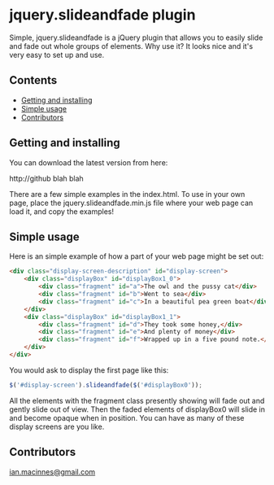 # jquery.slideandfade plugin

Simple, jquery.slideandfade is a jQuery plugin that allows you to easily slide and fade out whole
groups of elements. Why use it? It looks nice and it's very easy to set up and use.

## Contents
- [Getting and installing](#getting)
- [Simple usage](#usage)
- [Contributors](#contributors)

## Getting and installing

You can download the latest version from here:

http://github blah blah

There are a few simple examples in the index.html.
To use in your own page, place the jquery.slideandfade.min.js file where your web page can load it,
and copy the examples!

## Simple usage

Here is an simple example of how a part of your web page might be set out:

```html
<div class="display-screen-description" id="display-screen">
    <div class="displayBox" id="displayBox1_0">
        <div class="fragment" id="a">The owl and the pussy cat</div>
        <div class="fragment" id="b">Went to sea</div>
        <div class="fragment" id="c">In a beautiful pea green boat</div>
    </div>
    <div class="displayBox" id="displayBox1_1">
        <div class="fragment" id="d">They took some honey,</div>
        <div class="fragment" id="e">And plenty of money</div>
        <div class="fragment" id="f">Wrapped up in a five pound note.</div>
    </div>
</div>
```

You would ask to display the first page like this:

```js
$('#display-screen').slideandfade($('#displayBox0'));
```

All the elements with the fragment class presently showing will fade out and gently slide out of view.
Then the faded elements of displayBox0 will slide in and become opaque when in position. You can have as
many of these display screens are you like.

## Contributors

ian.macinnes@gmail.com
